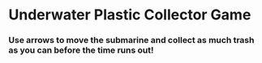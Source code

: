 # Underwater Plastic Collector Game
### Use arrows to move the submarine and collect as much trash as you can before the time runs out!
